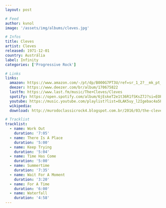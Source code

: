```yaml
---
layout: post

# Feed
author: kvnol
image: '/assets/img/albums/cleves.jpg'

# Infos
title: Cleves
artist: Cleves
released: 1971-12-01
country: Austrália
label: Infinity
categories: ['Progressive Rock']

# Links
links:
  amazon: https://www.amazon.com/-/pt/dp/B000G7PT3U/ref=sr_1_2?__mk_pt_BR=%C3%85M%C3%85%C5%BD%C3%95%C3%91&dchild=1&keywords=the+cleves&qid=1617420607&s=music&sr=1-2
  deezer: https://www.deezer.com/br/album/170675822
  lastfm: https://www.last.fm/music/The+Cleves/Cleves
  spotify: https://open.spotify.com/album/6jEskeT2e1t36R1fSKsZ7J?si=EOPDnenfSaOejRkao1Y3vQ
  youtube: https://music.youtube.com/playlist?list=OLAK5uy_l2Igebac4a5P6JFOQn22Z-y7N-HpfSR_4
  wikipedia:
  download: http://murodoclassicrock4.blogspot.com.br/2016/03/the-cleves-cleves-1970.html

# Tracklist
tracklist:
  - name: Work Out
    duration: '7:05'
  - name: There Is A Place
    duration: '5:00'
  - name: Keep Trying
    duration: '5:04'
  - name: Time Has Come
    duration: '5:00'
  - name: Summertime
    duration: '7:35'
  - name: Wait For A Moment
    duration: '3:20'
  - name: For A Time
    duration: '6:00'
  - name: Waterfall
    duration: '4:58'
---
```

